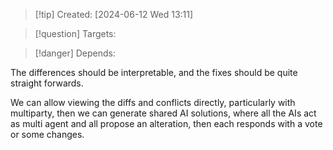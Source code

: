 
>[!tip] Created: [2024-06-12 Wed 13:11]

>[!question] Targets: 

>[!danger] Depends: 

The differences should be interpretable, and the fixes should be quite straight forwards.

We can allow viewing the diffs and conflicts directly, particularly with multiparty, then we can generate shared AI solutions, where all the AIs act as multi agent and all propose an alteration, then each responds with a vote or some changes.